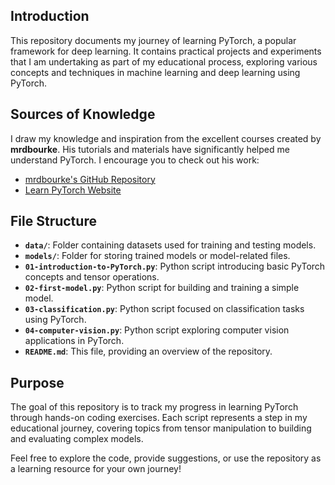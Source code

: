## Introduction
This repository documents my journey of learning PyTorch, a popular framework for deep learning. It contains practical projects and experiments that I am undertaking as part of my educational process, exploring various concepts and techniques in machine learning and deep learning using PyTorch.

## Sources of Knowledge
I draw my knowledge and inspiration from the excellent courses created by **mrdbourke**. His tutorials and materials have significantly helped me understand PyTorch. I encourage you to check out his work:
- [mrdbourke's GitHub Repository](https://github.com/mrdbourke/pytorch-deep-learning)
- [Learn PyTorch Website](https://www.learnpytorch.io)

## File Structure
- **`data/`**: Folder containing datasets used for training and testing models.
- **`models/`**: Folder for storing trained models or model-related files.
- **`01-introduction-to-PyTorch.py`**: Python script introducing basic PyTorch concepts and tensor operations.
- **`02-first-model.py`**: Python script for building and training a simple model.
- **`03-classification.py`**: Python script focused on classification tasks using PyTorch.
- **`04-computer-vision.py`**: Python script exploring computer vision applications in PyTorch.
- **`README.md`**: This file, providing an overview of the repository.

## Purpose
The goal of this repository is to track my progress in learning PyTorch through hands-on coding exercises. Each script represents a step in my educational journey, covering topics from tensor manipulation to building and evaluating complex models.

Feel free to explore the code, provide suggestions, or use the repository as a learning resource for your own journey!